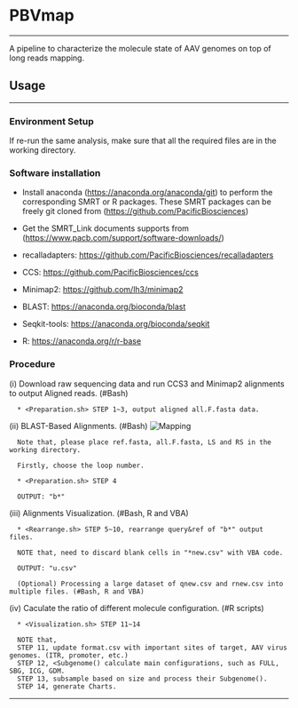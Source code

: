 # PBVmap
---
A pipeline to characterize the molecule state of AAV genomes on top of long reads mapping.

## Usage
---
### Environment Setup
  
If re-run the same analysis, make sure that all the required files are in the working directory. 
  
### Software installation

- Install anaconda (https://anaconda.org/anaconda/git) to perform the corresponding SMRT or R packages.  These SMRT packages can be freely git cloned from (https://github.com/PacificBiosciences)
  
- Get the SMRT_Link documents supports from (https://www.pacb.com/support/software-downloads/)
  
- recalladapters: https://github.com/PacificBiosciences/recalladapters
  
- CCS: https://github.com/PacificBiosciences/ccs 
  
- Minimap2: https://github.com/lh3/minimap2
  
- BLAST: https://anaconda.org/bioconda/blast
  
- Seqkit-tools: https://anaconda.org/bioconda/seqkit
  
- R: https://anaconda.org/r/r-base

### Procedure

(i) Download raw sequencing data and run CCS3 and Minimap2 alignments to output Aligned reads. (#Bash)
  
      * <Preparation.sh> STEP 1~3, output aligned all.F.fasta data.

(ii) BLAST-Based Alignments. (#Bash)
      ![Mapping](https://github.com/xiangpingyu/PBVmap/blob/main/Image/Mapping.jpg)
  
      Note that, please place ref.fasta, all.F.fasta, LS and RS in the working directory.
  
      Firstly, choose the loop number.
  
      * <Preparation.sh> STEP 4
      
      OUTPUT: "b*"
      
(iii) Alignments Visualization. (#Bash, R and VBA)
  
      * <Rearrange.sh> STEP 5~10, rearrange query&ref of "b*" output files.
      
      NOTE that, need to discard blank cells in "*new.csv" with VBA code.
      
      OUTPUT: "u.csv"
      
      (Optional) Processing a large dataset of qnew.csv and rnew.csv into multiple files. (#Bash, R and VBA)

(iv) Caculate the ratio of different molecule configuration. (#R scripts)
  
      * <Visualization.sh> STEP 11~14
      
      NOTE that, 
      STEP 11, update format.csv with important sites of target, AAV virus genomes. (ITR, promoter, etc.)
      STEP 12, <Subgenome() calculate main configurations, such as FULL, SBG, ICG, GDM.
      STEP 13, subsample based on size and process their Subgenome().
      STEP 14, generate Charts.


---

